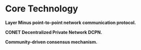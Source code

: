 # Core Technology

**Layer Minus point-to-point network communication protocol.**

**CONET Decentralized Private Network DCPN.**

**Community-driven consensus mechanism.**

